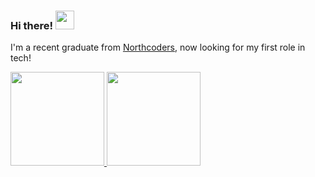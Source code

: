 ### Hi there! <img src="https://raw.githubusercontent.com/MartinHeinz/MartinHeinz/master/wave.gif" width="30px"> 

I'm a recent graduate from [Northcoders](https://northcoders.com/), now looking for my first role in tech!




<div>
    <a href="https://github.com/JCouz">
    <img height="150x" src="https://github-readme-stats.vercel.app/api?username=JCouz&show_icons=true&theme=shades-of-purple&include_all_commits=true&count_private=true"/>
    <img height="150px" src="https://github-readme-stats.vercel.app/api/top-langs/?username=JCouz&layout=compact&langs_count=7&theme=shades-of-purple"/>
  </div>

    
    
